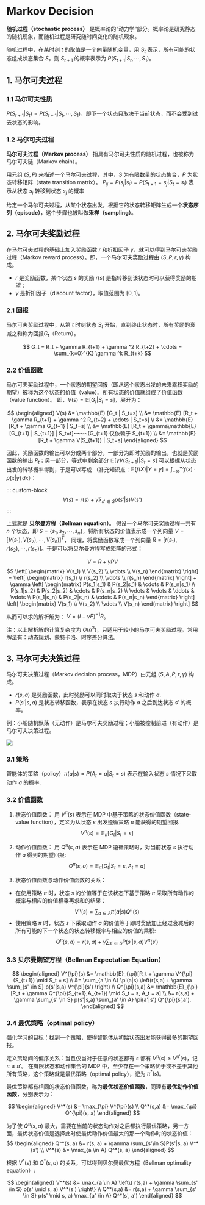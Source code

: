 # Markov Decision

**随机过程（stochastic process）** 是概率论的“动力学”部分。概率论是研究静态的随机现象，而随机过程是研究随时间变化的随机现象。

随机过程中，在某时刻 $t$ 的取值是一个向量随机变量，用 $S_t$ 表示，所有可能的状态组成状态集合 $S$。则 $S_{t+1}$ 的概率表示为 $P(S_{t+1} | S_t, \cdots, S_1)$。

## 1. 马尔可夫过程

### 1.1 马尔可夫性质
$P(S_{t+1} | S_t) = P(S_{t+1} | S_t, \cdots, S_1)$，即下一个状态只取决于当前状态，而不会受到过去状态的影响。

### 1.2 马尔可夫过程
**马尔可夫过程（Markov process）** 指具有马尔可夫性质的随机过程，也被称为马尔可夫链（Markov chain）。

用元组 $(S, P)$ 来描述一个马尔可夫过程，其中，$S$ 为有限数量的状态集合，$P$ 为状态转移矩阵（state transition matrix）。
$P_{ij} = P(s_j | s_i) = P(S_{t+1}=s_j | S_t=s_i)$ 表示从状态 $s_i$ 转移到状态 $s_j$ 的概率

给定一个马尔可夫过程，从某个状态出发，根据它的状态转移矩阵生成一个**状态序列（episode）**，这个步骤也被叫做**采样（sampling）**。

## 2. 马尔可夫奖励过程

在马尔可夫过程的基础上加入奖励函数 $r$ 和折扣因子 $\gamma$，就可以得到马尔可夫奖励过程（Markov reward process）。即，一个马尔可夫奖励过程由 $(S, P, r, \gamma)$ 构成。

- $r$ 是奖励函数，某个状态 $s$ 的奖励 $r(s)$ 是指转移到该状态时可以获得奖励的期望；
- $\gamma$ 是折扣因子（discount factor），取值范围为 $[0, 1)$。

### 2.1 回报
马尔可夫奖励过程中，从第 $t$ 时刻状态 $S_t$ 开始，直到终止状态时，所有奖励的衰减之和称为回报$G_t$（Return）。

$$
G_t = R_t + \gamma R_{t+1} + \gamma ^2 R_{t+2} + \cdots = \sum_{k=0}^{K} \gamma ^k R_{t+k}
$$

### 2.2 价值函数

马尔可夫奖励过程中，一个状态的期望回报（即从这个状态出发的未来累积奖励的期望）被称为这个状态的价值（value）。所有状态的价值就组成了价值函数（value function）。
即，$V(s) = \mathbb{E} [G_t | S_t=s]$，展开为：

$$
\begin{aligned}
V(s) &= \mathbb{E} [G_t | S_t=s] \\
&= \mathbb{E} [R_t + \gamma R_{t+1} + \gamma ^2 R_{t+2} + \cdots | S_t=s] \\
&= \mathbb{E} [R_t + \gamma G_{t+1} | S_t=s] \\
&= \mathbb{E} [R_t + \gamma\mathbb{E}[G_{t+1} | S_{t+1}] | S_t=t]~~~~(G_{t+1} 仅依赖于 S_{t+1}) \\
&= \mathbb{E} [R_t + \gamma V(S_{t+1}) | S_t=s]
\end{aligned}
$$

因此，奖励函数的输出可以分成两个部分，一部分为即时奖励的输出，也就是奖励函数的输出 $R_t$；另一部分，等式中剩余部分 $\mathbb{E} [\gamma V(S_{t+1}) | S_t=s]$ 可以根据从状态出发的转移概率得到，于是可以写成
（补充知识点：$\mathbb{E}[f(X) | Y=y] = \int_{-\infty}^{\infty} f(x) \cdot p(x|y) \, dx$）：

::: custom-block
$$V(s) = r(s) + \gamma \sum_{s' \in S} p(s'|s) V(s')$$
:::

上式就是 **贝尔曼方程（Bellman equation）**。
假设一个马尔可夫奖励过程一共有 $n$ 个状态，即 $S=\{s_1, s_2, \cdots, s_n\}$，将所有状态的价值表示成一个列向量 $V=[V(s_1), V(s_2), \cdots, V(s_n)]^T$，
同理，将奖励函数写成一个列向量 $R=[r(s_1), r(s_2), \cdots, r(s_n)]$。于是可以将贝尔曼方程写成矩阵的形式：

$$V = R + \gamma PV$$ 
$$
\left[
\begin{matrix}
V(s_1) \\
V(s_2) \\
\vdots \\
V(s_n)
\end{matrix}
\right] =
\left[
\begin{matrix}
r(s_1) \\
r(s_2) \\
\vdots \\
r(s_n)
\end{matrix}
\right] + \gamma
\left[
\begin{matrix}
P(s_1|s_1) & P(s_2|s_1) & \cdots & P(s_n|s_1) \\
P(s_1|s_2) & P(s_2|s_2) & \cdots & P(s_n|s_2) \\
\vdots & \vdots & \ddots & \vdots \\
P(s_1|s_n) & P(s_2|s_n) & \cdots & P(s_n|s_n)
\end{matrix}
\right]
\left[
\begin{matrix}
V(s_1) \\
V(s_2) \\
\vdots \\
V(s_n)
\end{matrix}
\right]
$$

从而可以求的解析解为： $V = (I-\gamma P)^{-1}R$。

注：以上解析解的计算复杂度为 $O(n^3)$，只适用于较小的马尔可夫奖励过程。常用解法有：动态规划、蒙特卡洛、时序差分算法。

## 3. 马尔可夫决策过程

马尔可夫决策过程（Markov decision process，MDP）由元组 $(S, A, P, r, \gamma)$ 构成。

- $r(s,a)$ 是奖励函数，此时奖励可以同时取决于状态 $s$ 和动作 $a$.
- $P(s' | s, a)$ 是状态转移函数，表示在状态 $s$ 执行动作 $a$ 之后到达状态 $s'$ 的概率。

例：小船随机飘荡（无动作）是马尔可夫奖励过程；小船被控制前进（有动作）是马尔可夫决策过程。

![](/imgs/notes/rl/markov/mdp.png)

### 3.1 策略
智能体的策略（policy）$\pi(a | s) = P(A_t=a | S_t=s)$ 表示在输入状态 $s$ 情况下采取动作 $a$ 的概率.

### 3.2 价值函数

1. 状态价值函数：
用 $V^{\pi}(s)$ 表示在 MDP 中基于策略的状态价值函数（state-value function），定义为从状态 $s$ 出发遵循策略 $\pi$ 能获得的期望回报.
$$
V^{\pi}(s) = \mathbb{E}_{\pi}[G_t|S_t=s]
$$

2. 动作价值函数：
用 $Q^{\pi}(s,a)$ 表示在 MDP 遵循策略时，对当前状态 $s$ 执行动作 $a$ 得到的期望回报:
$$
Q^{\pi}(s, a) = \mathbb{E}_{\pi} [G_t | S_t=s, A_t=a]
$$

3. 状态价值函数与动作价值函数的关系：
- 在使用策略 $\pi$ 时，状态 $s$ 的价值等于在该状态下基于策略 $\pi$ 采取所有动作的概率与相应的价值相乘再求和的结果：
$$V^{\pi}(s) = \sum_{a\in A}\pi(a|s) Q^{\pi}(s)$$
- 使用策略 $\pi$ 时，状态 $s$ 下采取动作 $a$ 的价值等于即时奖励加上经过衰减后的所有可能的下一个状态的状态转移概率与相应的价值的乘积:
$$Q^{\pi}(s, a) = r(s, a) + \gamma \sum_{s'\in S}P(s'|s, a) V^{\pi}(s')$$

### 3.3 贝尔曼期望方程（Bellman Expectation Equation）

$$
\begin{aligned}
V^{\pi}(s) &= \mathbb{E}_{\pi}[R_t + \gamma V^{\pi}(S_{t+1}) \mid S_t = s] \\
&= \sum_{a \in A} \pi(a|s) \left(r(s,a) + \gamma \sum_{s' \in S} p(s'|s,a) V^{\pi}(s') \right) \\
Q^{\pi}(s,a) &= \mathbb{E}_{\pi}[R_t + \gamma Q^{\pi}(S_{t+1},A_{t+1}) \mid S_t = s, A_t = a] \\
&= r(s,a) + \gamma \sum_{s' \in S} p(s'|s,a) \sum_{a' \in A} \pi(a'|s') Q^{\pi}(s',a').
\end{aligned}
$$

### 3.4 最优策略（optimal policy）
强化学习的目标：找到一个策略，使得智能体从初始状态出发能获得最多的期望回报。

定义策略间的偏序关系：当且仅当对于任意的状态都有 $s$ 都有 $V^{\pi}(s)\geq V^{\pi '}(s)$，记 $\pi \geq \pi '$。
在有限状态和动作集合的 MDP 中，至少存在一个策略优于或不差于其他所有策略，这个策略就是最优策略（optimal policy），记为 $\pi^*(s)$。

最优策略都有相同的状态价值函数，称为**最优状态价值函数**，同理有**最优动作价值函数**，分别表示为：

$$
\begin{aligned}
V^*(s) &= \max_{\pi} V^{\pi}(s) \\
Q^*(s,a) &= \max_{\pi} Q^{\pi}(s, a)
\end{aligned}
$$

为了使 $Q^{\pi}(s, a)$ 最大，需要在当前的状态动作对之后都执行最优策略，另一方面，最优状态价值是选择此时使最优动作价值最大的那一个动作时的状态价值：
$$
\begin{aligned}
Q^*(s, a) &= r(s, a) + \gamma \sum_{s'\in S}P(s'|s, a) V^*(s') \\
V^*(s) &= \max_{a \in A} Q^*(s, a)
\end{aligned}
$$

根据 $V^*(s)$ 和 $Q^*(s, a)$ 的关系，可以得到贝尔曼最优方程（Bellman optimality equation）:

$$
\begin{aligned}
V^*(s) &= \max_{a \in A} \left\{ r(s,a) + \gamma \sum_{s' \in S} p(s' \mid s, a) V^*(s') \right\} \\
Q^*(s,a) &= r(s,a) + \gamma \sum_{s' \in S} p(s' \mid s, a) \max_{a' \in A} Q^*(s', a')
\end{aligned}
$$